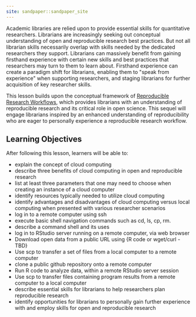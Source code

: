 ```yaml
---
site: sandpaper::sandpaper_site
---
```



Academic libraries are relied upon to provide essential skills for quantitative researchers.  Librarians are increasingly seeking out conceptual understanding of open and reproducible research best practices.  But not all librarian skills necessarily overlap with skills needed by the dedicated researchers they support.  Librarians can massively benefit from gaining firsthand experience with certain new skills and best practices that researchers may turn to them to learn about. Firsthand experience can create a paradigm shift for librarians, enabling them to "speak from experience" when supporting researchers, and staging librarians for further acquisition of key researcher skills.

This lesson builds upon the conceptual framework of [Reproducible Research Workflows](https://ucla-imls-open-sci.info/reproducible-workflows/), which provides librarians with an understanding of reproducible research and its critical role in open science.  This sequel will engage librarians inspired by an enhanced understanding of reproducibility who are eager to personally experience a reproducible research workflow.


## Learning Objectives


After following this lesson, learners will be able to:
- explain the concept of cloud computing
- describe three benefits of cloud computing in open and reproducible research
- list at least three parameters that one may need to choose when creating an instance of a cloud computer
- identify resources typically needed to utilize cloud computing
- identify advantages and disadvantages of cloud computing versus local computing when presented with various researcher scenarios
- log in to a remote computer using ssh
- execute basic shell navigation commands such as cd, ls, cp, rm.
- describe a command shell and its uses
- log in to RStudio server running on a remote computer, via web browser
- Download open data from a public URL using {R code or wget/curl - TBD}
- Use scp to transfer a set of files from a local computer to a remote computer
- clone a public github repository onto a remote computer
- Run R code to analyze data, within a remote RStudio server session
- Use scp to transfer files containing program results from a remote computer to a local computer
- describe essential skills for librarians to help researchers plan reproducible research
- identify opportunities for librarians to personally gain further experience with and employ skills for open and reproducible research